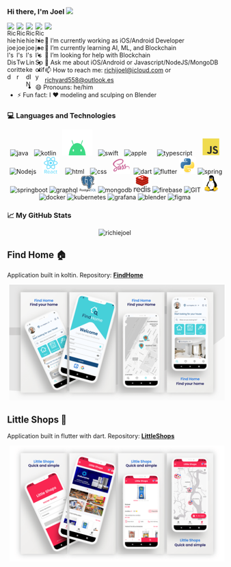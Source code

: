 ### Hi there, I'm Joel  <img src="https://media.giphy.com/media/hvRJCLFzcasrR4ia7z/giphy.gif" width="25px" />

<a href="https://discord.gg/gf2fgHR4">
  <img align="left" alt="Richiejoel's Discord" width="22px" src="https://raw.githubusercontent.com/peterthehan/peterthehan/master/assets/discord.svg" />
</a>
<a href="https://twitter.com/Richijoel9">
  <img align="left" alt="Richiejoel's Twitter" width="22px" src="https://raw.githubusercontent.com/peterthehan/peterthehan/master/assets/twitter.svg" />
</a>
<a href="https://www.linkedin.com/in/richard-joel-garcia/">
  <img align="left" alt="Richiejoel's LinkedIN" width="22px" src="https://raw.githubusercontent.com/peterthehan/peterthehan/master/assets/linkedin.svg" />
</a>
<a href="https://open.spotify.com/user/yubelgarcia98?si=ba76aef1a842441f">
  <img align="left" alt="Richiejoel's Spotify" width="22px" src="https://raw.githubusercontent.com/peterthehan/peterthehan/master/assets/spotify.svg" />
</a>

![](https://visitor-badge.glitch.me/badge?page_id=richiejoel.richiejoel)

 - 🔭 I’m currently working as iOS/Android Developer
 - 🌱 I’m currently learning AI, ML, and Blockchain
 - 🤔 I’m looking for help with Blockchain
 - 💬 Ask me about iOS/Android or Javascript/NodeJS/MongoDB
 - 📫 How to reach me: richijoel@icloud.com or richyard558@outlook.es
 - 😄 Pronouns: he/him
 - ⚡ Fun fact: I ❤️ modeling and sculping on Blender


### 💻 Languages and Technologies

<p align="center">
  <span style="margin:5px;">
    <img src="https://www.vectorlogo.zone/logos/java/java-icon.svg" alt="java" width="44" height="40"/>
  </span>
  <span style="margin:5px;">
    <img src="https://www.vectorlogo.zone/logos/kotlinlang/kotlinlang-icon.svg" alt="kotlin" width="30" height="30"/>
  </span>
  <span style="margin:5px;">
    <img src="https://github.com/richiejoel/richiejoel/blob/main/assets/android.svg" alt="android" width="70" height="60"/>
  </span>
  <span style="margin:5px;">
    <img src="https://www.vectorlogo.zone/logos/swift/swift-icon.svg" alt="swift" width="40" height="40"/>
  </span>
  <span style="margin:5px;">
    <img src="https://www.vectorlogo.zone/logos/apple/apple-tile.svg" alt="apple" width="40" height="40"/>
  </span>
  <span style="margin:15px;">
    <img src="https://www.vectorlogo.zone/logos/typescriptlang/typescriptlang-icon.svg" alt="typescript" width="40" height="40"/>
  </span>
  <span style="margin:5px;">
    <img src="https://raw.githubusercontent.com/devicons/devicon/master/icons/javascript/javascript-original.svg" alt="javascript" width="40" height="40"/>
  </span>
  <span style="margin:5px;">
    <img src="https://www.vectorlogo.zone/logos/nodejs/nodejs-icon.svg" alt="Nodejs" width="40" height="40"/>
  </span>
  <span style="margin:5px;">
    <img src="https://raw.githubusercontent.com/devicons/devicon/master/icons/react/react-original-wordmark.svg" alt="react" width="40" height="40"/>
  </span>
  <span style="margin:5px;">
    <img src="https://www.vectorlogo.zone/logos/w3_html5/w3_html5-icon.svg" alt="html" width="40" height="40"/>
  </span>
  <span style="margin:5px;">
    <img src="https://www.vectorlogo.zone/logos/w3_css/w3_css-icon.svg" alt="css" width="40" height="40"/>
  </span>
  <span style="margin:5px;">
    <img src="https://raw.githubusercontent.com/devicons/devicon/master/icons/sass/sass-original.svg" alt="sass" width="40" height="40"/>
  </span>
    <img src="https://www.vectorlogo.zone/logos/dartlang/dartlang-icon.svg" alt="dart" width="40" height="40"/>
    <img src="https://www.vectorlogo.zone/logos/flutterio/flutterio-icon.svg" alt="flutter" width="40" height="40"/>
    <img src="https://raw.githubusercontent.com/devicons/devicon/master/icons/python/python-original.svg" alt="python" width="40" height="40"/>
    <img src="https://www.vectorlogo.zone/logos/springio/springio-icon.svg" alt="spring" width="40" height="40"/>
    <img src="https://programandoointentandolo.com/wordpress/wp-content/uploads/2019/07/spring-boot-logo.svg" alt="springboot" width="40" height="40"/>
    <img src="https://www.vectorlogo.zone/logos/graphql/graphql-icon.svg" alt="graphql" width="40" height="40"/>
    <img src="https://raw.githubusercontent.com/devicons/devicon/master/icons/postgresql/postgresql-original-wordmark.svg" alt="postgresql" width="40" height="40"/>
    <img src="https://www.vectorlogo.zone/logos/mongodb/mongodb-icon.svg" alt="mongodb" width="36" height="40"/>
  <img src="https://raw.githubusercontent.com/devicons/devicon/master/icons/redis/redis-original-wordmark.svg" alt="redis" width="40" height="40"/>
  <img src="https://www.vectorlogo.zone/logos/firebase/firebase-icon.svg" alt="firebase" width="40" height="40"/>
  <img src="https://www.vectorlogo.zone/logos/git-scm/git-scm-icon.svg" alt="GIT" width="40" height="40"/>
  <img src="https://raw.githubusercontent.com/devicons/devicon/master/icons/linux/linux-original.svg" alt="linux" width="40" height="40"/>
  <img src="https://www.vectorlogo.zone/logos/docker/docker-official.svg" alt="docker" width="44" height="40"/>
  <img src="https://www.vectorlogo.zone/logos/kubernetes/kubernetes-icon.svg" alt="kubernetes" width="40" height="40"/>
  <img src="https://www.vectorlogo.zone/logos/grafana/grafana-icon.svg" alt="grafana" width="40" height="40"/>
  <img src="https://upload.wikimedia.org/wikipedia/commons/0/0c/Blender_logo_no_text.svg" alt="blender" width="40" height="40"/>
  <img src="https://www.vectorlogo.zone/logos/figma/figma-icon.svg" alt="figma" width="40" height="40"/>
</p>

### 📈 My GitHub Stats

<p align="center"> <img src="https://github-readme-stats.vercel.app/api?username=richiejoel&show_icons=true&theme=gotham" alt="richiejoel" />

  
## Find Home 🏠
Application built in koltin. 
Repository: **[FindHome](https://github.com/richiejoel/findhome)**
<p align="center">
  <span style="margin:5px;">
    <img src="https://raw.githubusercontent.com/richiejoel/richiejoel/main/assets/presentation_banner.png" alt="findhome"/>
  </span>
</p>

## Little Shops 🍔
Application built in flutter with dart. 
Repository: **[LittleShops](https://github.com/richiejoel/littleshops)**
<p align="center">
  <span style="margin:5px;">
    <img src="https://raw.githubusercontent.com/richiejoel/richiejoel/main/assets/littleshop_banner.png" alt="littleshops"/>
  </span>
</p>
  

